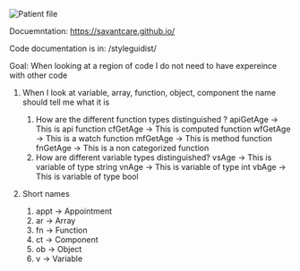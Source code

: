 ![Patient file](./docs/ui/images/patient-file.png)

 Docuemntation: https://savantcare.github.io/

Code documentation is in: /styleguidist/

Goal: When looking at a region of code I do not need to have expereince with other code

1. When I look at variable, array, function, object, component the name should tell me what it is

   1. How are the different function types distinguished ?
      apiGetAge -> This is api function
      cfGetAge -> This is computed function
      wfGetAge -> This is a watch function
      mfGetAge -> This is method function
      fnGetAge -> This is a non categorized function
   2. How are different variable types distinguished?
      vsAge -> This is variable of type string
      vnAge -> This is variable of type int
      vbAge -> This is variable of type bool

2. Short names
   1. appt -> Appointment
   2. ar -> Array
   3. fn -> Function
   4. ct -> Component
   5. ob -> Object
   6. v -> Variable
